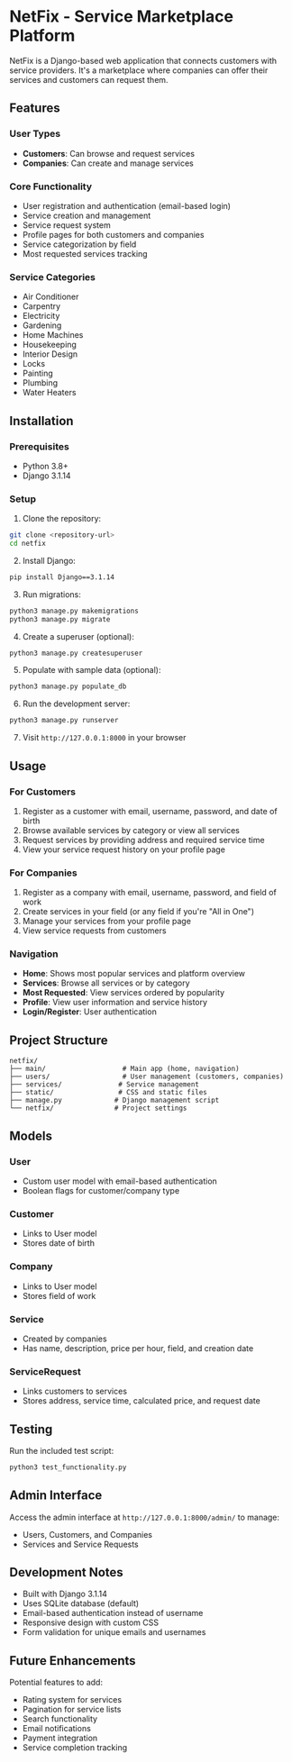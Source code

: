 # NetFix - Service Marketplace Platform

NetFix is a Django-based web application that connects customers with service providers. It's a marketplace where companies can offer their services and customers can request them.

## Features

### User Types
- **Customers**: Can browse and request services
- **Companies**: Can create and manage services

### Core Functionality
- User registration and authentication (email-based login)
- Service creation and management
- Service request system
- Profile pages for both customers and companies
- Service categorization by field
- Most requested services tracking

### Service Categories
- Air Conditioner
- Carpentry
- Electricity
- Gardening
- Home Machines
- Housekeeping
- Interior Design
- Locks
- Painting
- Plumbing
- Water Heaters

## Installation

### Prerequisites
- Python 3.8+
- Django 3.1.14

### Setup
1. Clone the repository:
```bash
git clone <repository-url>
cd netfix
```

2. Install Django:
```bash
pip install Django==3.1.14
```

3. Run migrations:
```bash
python3 manage.py makemigrations
python3 manage.py migrate
```

4. Create a superuser (optional):
```bash
python3 manage.py createsuperuser
```

5. Populate with sample data (optional):
```bash
python3 manage.py populate_db
```

6. Run the development server:
```bash
python3 manage.py runserver
```

7. Visit `http://127.0.0.1:8000` in your browser

## Usage

### For Customers
1. Register as a customer with email, username, password, and date of birth
2. Browse available services by category or view all services
3. Request services by providing address and required service time
4. View your service request history on your profile page

### For Companies
1. Register as a company with email, username, password, and field of work
2. Create services in your field (or any field if you're "All in One")
3. Manage your services from your profile page
4. View service requests from customers

### Navigation
- **Home**: Shows most popular services and platform overview
- **Services**: Browse all services or by category
- **Most Requested**: View services ordered by popularity
- **Profile**: View user information and service history
- **Login/Register**: User authentication

## Project Structure

```
netfix/
├── main/                   # Main app (home, navigation)
├── users/                  # User management (customers, companies)
├── services/              # Service management
├── static/                # CSS and static files
├── manage.py             # Django management script
└── netfix/               # Project settings
```

## Models

### User
- Custom user model with email-based authentication
- Boolean flags for customer/company type

### Customer
- Links to User model
- Stores date of birth

### Company
- Links to User model
- Stores field of work

### Service
- Created by companies
- Has name, description, price per hour, field, and creation date

### ServiceRequest
- Links customers to services
- Stores address, service time, calculated price, and request date

## Testing

Run the included test script:
```bash
python3 test_functionality.py
```

## Admin Interface

Access the admin interface at `http://127.0.0.1:8000/admin/` to manage:
- Users, Customers, and Companies
- Services and Service Requests

## Development Notes

- Built with Django 3.1.14
- Uses SQLite database (default)
- Email-based authentication instead of username
- Responsive design with custom CSS
- Form validation for unique emails and usernames

## Future Enhancements

Potential features to add:
- Rating system for services
- Pagination for service lists
- Search functionality
- Email notifications
- Payment integration
- Service completion tracking
